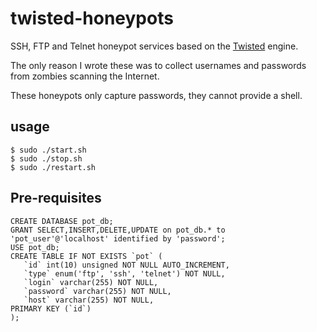 # twisted-honeypots
SSH, FTP and Telnet honeypot services based on the [Twisted](http://twistedmatrix.com/) engine.

The only reason I wrote these was to collect usernames and passwords from zombies scanning the Internet.

These honeypots only capture passwords, they cannot provide a shell.

## usage
```
$ sudo ./start.sh
$ sudo ./stop.sh
$ sudo ./restart.sh
```

## Pre-requisites
```
CREATE DATABASE pot_db;
GRANT SELECT,INSERT,DELETE,UPDATE on pot_db.* to 'pot_user'@'localhost' identified by 'password';
USE pot_db;
CREATE TABLE IF NOT EXISTS `pot` (
   `id` int(10) unsigned NOT NULL AUTO_INCREMENT,
   `type` enum('ftp', 'ssh', 'telnet') NOT NULL,
   `login` varchar(255) NOT NULL,
   `password` varchar(255) NOT NULL,
   `host` varchar(255) NOT NULL,
PRIMARY KEY (`id`)
);
```

